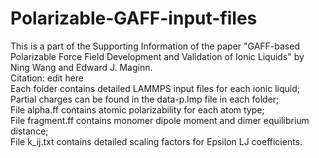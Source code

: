 # Polarizable-GAFF-input-files
 This is a part of the Supporting Information of the paper "GAFF-based Polarizable Force Field Development and Validation of Ionic Liquids" by Ning Wang and Edward J. Maginn.\
 Citation: edit here \
 Each folder contains detailed LAMMPS input files for each ionic liquid; \
 Partial charges can be found in the data-p.lmp file in each folder; \
 File alpha.ff contains atomic polarizability for each atom type; \
 File fragment.ff contains monomer dipole moment and dimer equilibrium distance; \
 File k_ij.txt contains detailed scaling factors for Epsilon LJ coefficients.
 
